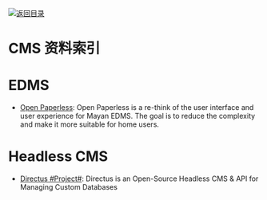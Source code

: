 [![返回目录](https://parg.co/UGo)](https://github.com/wxyyxc1992/Awesome-Links)

# CMS 资料索引

# EDMS

* [Open Paperless](https://github.com/zhoubear/open-paperless): Open Paperless is a re-think of the user interface and user experience for Mayan EDMS. The goal is to reduce the complexity and make it more suitable for home users.

# Headless CMS

* [Directus #Project#](https://github.com/directus/directus): Directus is an Open-Source Headless CMS & API for Managing Custom Databases
